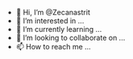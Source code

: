 - 👋 Hi, I’m @Zecanastrit
- 👀 I’m interested in ...
- 🌱 I’m currently learning ...
- 💞️ I’m looking to collaborate on ...
- 📫 How to reach me ...

<!---
Zecanastrit/Zecanastrit is a ✨ special ✨ repository because its `README.md` (this file) appears on your GitHub profile.
You can click the Preview link to take a look at your changes.
--->
